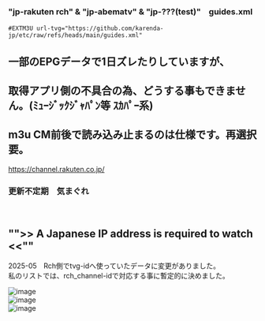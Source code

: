 
### "jp-rakuten rch" & "jp-abematv" & "jp-???(test)"　guides.xml
~~~
#EXTM3U url-tvg="https://github.com/karenda-jp/etc/raw/refs/heads/main/guides.xml"
~~~

## 一部のEPGデータで1日ズレたりしていますが、
## 取得アプリ側の不具合の為、どうする事もできません。(ﾐｭｰｼﾞｯｸｼﾞｬﾊﾟﾝ等 ｽｶﾊﾟｰ系)

## m3u CM前後で読み込み止まるのは仕様です。再選択要。

https://channel.rakuten.co.jp/

### 更新不定期　気まぐれ
<br/>

## "">> A Japanese IP address is required to watch <<""

2025-05　Rch側でtvg-idへ使っていたデータに変更がありました。<br/>
私のリストでは、rch_channel-idで対応する事に暫定的に決めました。

![image](https://github.com/user-attachments/assets/c6629db5-6145-4199-b554-32d881f9b9cb)
<br/>
![image](https://github.com/user-attachments/assets/b8a08e60-1907-441b-aa0c-99a5754f7f5e)
<br/>
![image](https://github.com/user-attachments/assets/bac53793-472a-4f96-a190-93b95d541086)
<br/>

